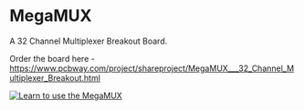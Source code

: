# MegaMUX
A 32 Channel Multiplexer Breakout Board.

Order the board here - https://www.pcbway.com/project/shareproject/MegaMUX___32_Channel_Multiplexer_Breakout.html

[![Learn to use the MegaMUX](https://img.youtube.com/vi/e4h7akFXovM/0.jpg)](https://youtu.be/e4h7akFXovM)
